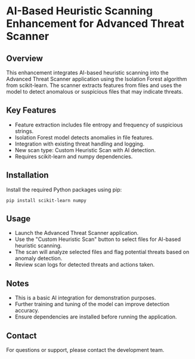 # AI-Based Heuristic Scanning Enhancement for Advanced Threat Scanner

## Overview
This enhancement integrates AI-based heuristic scanning into the Advanced Threat Scanner application using the Isolation Forest algorithm from scikit-learn. The scanner extracts features from files and uses the model to detect anomalous or suspicious files that may indicate threats.

## Key Features
- Feature extraction includes file entropy and frequency of suspicious strings.
- Isolation Forest model detects anomalies in file features.
- Integration with existing threat handling and logging.
- New scan type: Custom Heuristic Scan with AI detection.
- Requires scikit-learn and numpy dependencies.

## Installation
Install the required Python packages using pip:

```
pip install scikit-learn numpy
```

## Usage
- Launch the Advanced Threat Scanner application.
- Use the "Custom Heuristic Scan" button to select files for AI-based heuristic scanning.
- The scan will analyze selected files and flag potential threats based on anomaly detection.
- Review scan logs for detected threats and actions taken.

## Notes
- This is a basic AI integration for demonstration purposes.
- Further training and tuning of the model can improve detection accuracy.
- Ensure dependencies are installed before running the application.

## Contact
For questions or support, please contact the development team.
